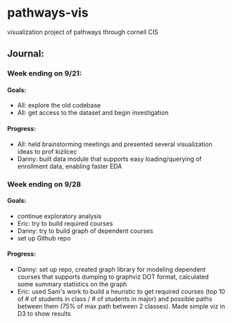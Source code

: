 # pathways-vis
visualization project of pathways through cornell CIS

## Journal:

### Week ending on 9/21:

#### Goals: 
- All: explore the old codebase
- All: get access to the dataset and begin investigation

#### Progress:
- All: held brainstorming meetings and presented several visualization ideas to prof kizilcec
- Danny: built data module that supports easy loading/querying of enrollment data, enabling faster EDA

### Week ending on 9/28

#### Goals: 
- continue exploratory analysis
- Eric: try to build required courses
- Danny: try to build graph of dependent courses
- set up Github repo

#### Progress:
- Danny: set up repo, created graph library for modeling dependent courses that supports dumping to graphviz DOT format, calculated some summary statistics on the graph
- Eric: used Sam's work to build a heuristic to get required courses (top 10 of # of students in class / # of students
  in major) and possible paths between them (75% of max path between 2 classes).
  Made simple viz in D3 to show results
